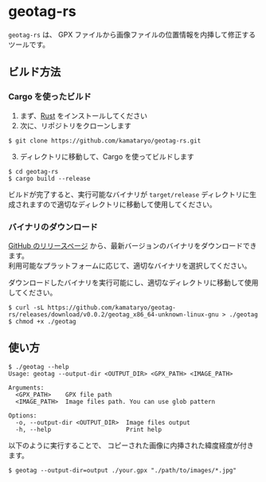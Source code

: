 # geotag-rs

`geotag-rs` は、 GPX ファイルから画像ファイルの位置情報を内挿して修正するツールです。

## ビルド方法

### Cargo を使ったビルド

1. まず、[Rust](https://www.rust-lang.org/tools/install) をインストールしてください
2. 次に、リポジトリをクローンします

  ```shell
  $ git clone https://github.com/kamataryo/geotag-rs.git
  ```

3. ディレクトリに移動して、Cargo を使ってビルドします
　
  ```shell
  $ cd geotag-rs
  $ cargo build --release
  ```

ビルドが完了すると、実行可能なバイナリが `target/release` ディレクトリに生成されますので適切なディレクトリに移動して使用してください。

### バイナリのダウンロード

[GitHub のリリースページ](https://github.com/kamataryo/geotag-rs/releases/latest) から、最新バージョンのバイナリをダウンロードできます。  
利用可能なプラットフォームに応じて、適切なバイナリを選択してください。

ダウンロードしたバイナリを実行可能にし、適切なディレクトリに移動して使用してください。

```shell
$ curl -sL https://github.com/kamataryo/geotag-rs/releases/download/v0.0.2/geotag_x86_64-unknown-linux-gnu > ./geotag
$ chmod +x ./geotag
```

## 使い方

```shell
$ ./geotag --help                                                      
Usage: geotag --output-dir <OUTPUT_DIR> <GPX_PATH> <IMAGE_PATH>

Arguments:
  <GPX_PATH>    GPX file path
  <IMAGE_PATH>  Image files path. You can use glob pattern

Options:
  -o, --output-dir <OUTPUT_DIR>  Image files output
  -h, --help                     Print help
```

以下のように実行することで、 コピーされた画像に内挿された緯度経度が付きます。

```shell
$ geotag --output-dir=output ./your.gpx "./path/to/images/*.jpg"
```
